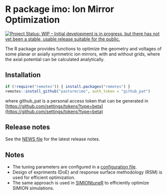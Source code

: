 # R package imo: Ion Mirror Optimization
[![Project Status: WIP – Initial development is in progress, but there has not yet been a stable, usable release suitable for the public.](https://www.repostatus.org/badges/latest/wip.svg)](https://www.repostatus.org/#wip)

The R package provides functions to optimize the geometry and voltages of some planar or axially symmetric ion mirrors, with and without grids, where the axial potential can be calculated analytically.

## Installation
```r
if (!require("remotes")) { install.packages("remotes") }
remotes::install_github("pasturm/imo", auth_token = "github_pat")
```
where github_pat is a personal access token that can be generated in [https://github.com/settings/tokens?type=beta](https://github.com/settings/tokens?type=beta)

## Release notes
See the [NEWS file](https://github.com/pasturm/imo/blob/master/NEWS.md) for the latest release notes.

## Notes
* The tuning parameters are configured in a [configuration file](https://github.com/pasturm/imo/blob/master/inst/GLPM_config.toml).
* Design of expriments (DoE) and response surface methodology (RSM) is used for efficient optimization.
* The same approach is used in [SIMIONtuneR](https://github.com/pasturm/SIMIONtuneR) to efficiently optimize SIMION simulations.
